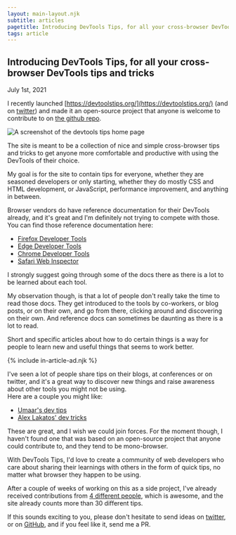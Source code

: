 ```yaml
---
layout: main-layout.njk
subtitle: articles
pagetitle: Introducing DevTools Tips, for all your cross-browser DevTools tips and tricks
tags: article
---
```

## Introducing DevTools Tips, for all your cross-browser DevTools tips and tricks

<time datetime="2021-07-01">July 1st, 2021</time>

I recently launched [https://devtoolstips.org/](https://devtoolstips.org/) (and on [twitter](https://twitter.com/_devtoolstips)) and made it an open-source project that anyone is welcome to contribute to on [the github repo](https://github.com/captainbrosset/devtools-tips).

![A screenshot of the devtools tips home page](/assets/devtools-tips-site.png)

The site is meant to be a collection of nice and simple cross-browser tips and tricks to get anyone more comfortable and productive with using the DevTools of their choice.

My goal is for the site to contain tips for everyone, whether they are seasoned developers or only starting, whether they do mostly CSS and HTML development, or JavaScript, performance improvement, and anything in between.

Browser vendors do have reference documentation for their DevTools already, and it's great and I'm definitely not trying to compete with those.\
You can find those reference documentation here:

* [Firefox Developer Tools](https://developer.mozilla.org/en-US/docs/Tools)
* [Edge Developer Tools](https://docs.microsoft.com/en-us/microsoft-edge/devtools-guide-chromium/)
* [Chrome Developer Tools](https://developer.chrome.com/docs/devtools/)
* [Safari Web Inspector](https://support.apple.com/en-us/guide/safari-developer/dev073038698/mac)

I strongly suggest going through some of the docs there as there is a lot to be learned about each tool.

My observation though, is that a lot of people don't really take the time to read those docs. They get introduced to the tools by co-workers, or blog posts, or on their own, and go from there, clicking around and discovering on their own. And reference docs can sometimes be daunting as there is a lot to read.

Short and specific articles about how to do certain things is a way for people to learn new and useful things that seems to work better.

{% include in-article-ad.njk %}

I've seen a lot of people share tips on their blogs, at conferences or on twitter, and it's a great way to discover new things and raise awareness about other tools you might not be using.\
Here are a couple you might like:

* [Umaar's dev tips](https://umaar.com/dev-tips/)
* [Alex Lakatos' dev tricks](https://alexlakatos.com/devtricks/)

These are great, and I wish we could join forces. For the moment though, I haven't found one that was based on an open-source project that anyone could contribute to, and they tend to be mono-browser.

With DevTools Tips, I'd love to create a community of web developers who care about sharing their learnings with others in the form of quick tips, no matter what browser they happen to be using.

After a couple of weeks of working on this as a side project, I've already received contributions from [4 different people](https://github.com/captainbrosset/devtools-tips/graphs/contributors), which is awesome, and the site already counts more than 30 different tips.

If this sounds exciting to you, please don't hesitate to send ideas on [twitter](https://twitter.com/_devtoolstips), or on [GitHub](https://github.com/captainbrosset/devtools-tips/issues), and if you feel like it, send me a PR.